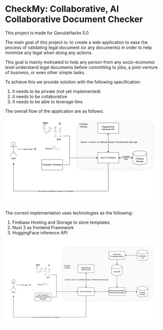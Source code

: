 # CheckMy: Collaborative, AI Collaborative Document Checker 
This project is made for GarudaHacks 5.0

The main goal of this project is: to create a web application to ease the process of validating legal document (or any documents) in order to help minimize any legal when doing any actions.

This goal is mainly motivated to help any person from any socio-economic level understand legal documents before committing to jobs, a joint-venture of business, or even other simple tasks.

To achieve this we provide solution with the following specification:
1. It needs to be private (not yet implemented)
2. It needs to be collaborative
3. It needs to be able to leverage llms

The overall flow of the application are as follows:
![checkMy.xyz current implementation](images/checkmy-current.png)&nbsp;

The current implementation uses technologies as the following:
1. Firebase Hosting and Storage to store templates
2. Nuxt 3 as frontend Framework
3. HuggingFace inference API

![checkMy.xyz ideal implementation](images/checkmy-ideal.png)&nbsp;